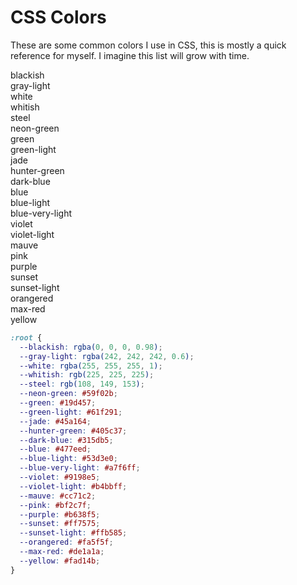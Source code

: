 
# CSS Colors

These are some common colors I use in CSS, this is mostly a quick reference for myself. I imagine this list will grow with time.

<div style={{ display: 'flex', flexDirection: 'row', flexWrap: 'wrap' }}>
  <div className={'color-example'} style={{ backgroundColor: 'rgba(0, 0, 0, 0.98)' }}>
    blackish
  </div>
  <div className={'color-example'} style={{ backgroundColor: 'rgba(242, 242, 242, 0.6)', color: 'black' }}>
    gray-light
  </div>
  <div className={'color-example'} style={{ backgroundColor: 'rgba(255, 255, 255, 1)', color: 'black' }}>
    white
  </div>
  <div className={'color-example'} style={{ backgroundColor: 'rgb(225, 225, 225)', color: 'black' }}>
    whitish
  </div>
  <div className={'color-example'} style={{ backgroundColor: 'rgb(108, 149, 153)' }}>
    steel
  </div>
  <div className={'color-example'} style={{ backgroundColor: '#59f02b', color: 'black' }}>
    neon-green
  </div>
  <div className={'color-example'} style={{ backgroundColor: '#19d457', color: 'black' }}>
    green
  </div>
  <div className={'color-example'} style={{ backgroundColor: '#61f291', color: 'black' }}>
    green-light
  </div>
  <div className={'color-example'} style={{ backgroundColor: '#45a164' }}>
    jade
  </div>
  <div className={'color-example'} style={{ backgroundColor: '#405c37' }}>
    hunter-green
  </div>
  <div className={'color-example'} style={{ backgroundColor: '#315db5' }}>
    dark-blue
  </div>
  <div className={'color-example'} style={{ backgroundColor: '#477eed' }}>
    blue
  </div>
  <div className={'color-example'} style={{ backgroundColor: '#53d3e0', color: 'black' }}>
    blue-light
  </div>
  <div className={'color-example'} style={{ backgroundColor: '#a7f6ff', color: 'black' }}>
    blue-very-light
  </div>
  <div className={'color-example'} style={{ backgroundColor: '#9198e5', color: 'black' }}>
    violet
  </div>
  <div className={'color-example'} style={{ backgroundColor: '#b4bbff', color: 'black' }}>
    violet-light
  </div>
  <div className={'color-example'} style={{ backgroundColor: '#cc71c2' }}>
    mauve
  </div>
  <div className={'color-example'} style={{ backgroundColor: '#bf2c7f' }}>
    pink
  </div>
  <div className={'color-example'} style={{ backgroundColor: '#b638f5' }}>
    purple
  </div>
  <div className={'color-example'} style={{ backgroundColor: '#ff7575', color: 'black' }}>
    sunset
  </div>
  <div className={'color-example'} style={{ backgroundColor: '#ffb585', color: 'black' }}>
    sunset-light
  </div>
  <div className={'color-example'} style={{ backgroundColor: '#fa5f5f' }}>
    orangered
  </div>
  <div className={'color-example'} style={{ backgroundColor: '#de1a1a' }}>
    max-red
  </div>
  <div className={'color-example'} style={{ backgroundColor: '#fad14b', color: 'black' }}>
    yellow
  </div>
</div>

```css
:root {
  --blackish: rgba(0, 0, 0, 0.98);
  --gray-light: rgba(242, 242, 242, 0.6);
  --white: rgba(255, 255, 255, 1);
  --whitish: rgb(225, 225, 225);
  --steel: rgb(108, 149, 153);
  --neon-green: #59f02b;
  --green: #19d457;
  --green-light: #61f291;
  --jade: #45a164;
  --hunter-green: #405c37;
  --dark-blue: #315db5;
  --blue: #477eed;
  --blue-light: #53d3e0;
  --blue-very-light: #a7f6ff;
  --violet: #9198e5;
  --violet-light: #b4bbff;
  --mauve: #cc71c2;
  --pink: #bf2c7f;
  --purple: #b638f5;
  --sunset: #ff7575;
  --sunset-light: #ffb585;
  --orangered: #fa5f5f;
  --max-red: #de1a1a;
  --yellow: #fad14b;
}
```
